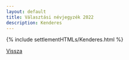 ```yaml
---
layout: default
title: Választási névjegyzék 2022
description: Kenderes
---
```


{% include settlementHTMLs/Kenderes.html %}

[Vissza](./)